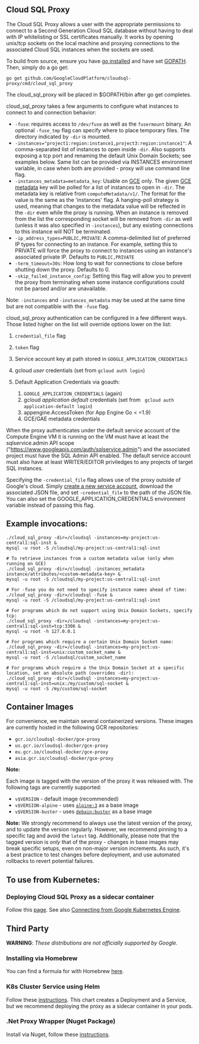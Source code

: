 
## Cloud SQL Proxy
The Cloud SQL Proxy allows a user with the appropriate permissions to connect
to a Second Generation Cloud SQL database without having to deal with IP whitelisting or SSL
certificates manually. It works by opening unix/tcp sockets on the local machine
and proxying connections to the associated Cloud SQL instances when the sockets
are used.

To build from source, ensure you have [go installed](https://golang.org/doc/install)
and have set [GOPATH](https://github.com/golang/go/wiki/GOPATH). Then, simply do a go get:

    go get github.com/GoogleCloudPlatform/cloudsql-proxy/cmd/cloud_sql_proxy

The cloud_sql_proxy will be placed in $GOPATH/bin after go get completes.

cloud_sql_proxy takes a few arguments to configure what instances to connect to and connection behavior:

* `-fuse`: requires access to `/dev/fuse` as well as the `fusermount` binary. An
  optional `-fuse_tmp` flag can specify where to place temporary files. The
  directory indicated by `-dir` is mounted.
* `-instances="project1:region:instance1,project3:region:instance1"`: A comma-separated list
  of instances to open inside `-dir`. Also supports exposing a tcp port and renaming the default Unix Domain Sockets; see examples below.
  Same list can be provided via INSTANCES environment variable, in case when both are provided - proxy will use command line flag.
* `-instances_metadata=metadata_key`: Usable on [GCE](https://cloud.google.com/compute/docs/quickstart) only. The given [GCE metadata](https://cloud.google.com/compute/docs/metadata) key will be
  polled for a list of instances to open in `-dir`. The metadata key is relative from `computeMetadata/v1/`. The format for the value is the same as the 'instances' flag. A hanging-poll strategy is used, meaning that changes to
  the metadata value will be reflected in the `-dir` even while the proxy is
  running. When an instance is removed from the list the corresponding socket
  will be removed from `-dir` as well (unless it was also specified in
  `-instances`), but any existing connections to this instance will NOT be
  terminated.
* `-ip_address_types=PUBLIC,PRIVATE`: A comma-delimited list of preferred IP
  types for connecting to an instance. For example, setting this to PRIVATE will
  force the proxy to connect to instances using an instance's associated private
  IP. Defaults to `PUBLIC,PRIVATE`
* `-term_timeout=30s`: How long to wait for connections to close before shutting
  down the proxy. Defaults to 0.
* `-skip_failed_instance_config`: Setting this flag will allow you to prevent the proxy from terminating when
	some instance configurations could not be parsed and/or are unavailable.

Note: `-instances` and `-instances_metadata` may be used at the same time but
are not compatible with the `-fuse` flag.

cloud_sql_proxy authentication can be configured in a few different ways. Those listed higher on the list will override options lower on the list:

1. `credential_file` flag
2. `token` flag
3. Service account key at path stored in `GOOGLE_APPLICATION_CREDENTIALS`
4. gcloud _user_ credentials (set from `gcloud auth login`)
5. Default Application Credentials via goauth:

   1. `GOOGLE_APPLICATION_CREDENTIALS` (again)
   2. gcloud _application default_ credentials (set from ` gcloud auth application-default login`)
   3. appengine.AccessToken (for App Engine Go < =1.9)
   4. GCE/GAE metadata credentials

When the proxy authenticates under the default service account of the
Compute Engine VM it is running on the VM must have at least the
sqlservice.admin API scope ("https://www.googleapis.com/auth/sqlservice.admin")
and the associated project must have the SQL Admin API
enabled.  The default service account must also have at least WRITER/EDITOR
priviledges to any projects of target SQL instances.

Specifying the `-credential_file` flag allows use of the proxy outside of
Google's cloud. Simply [create a new service
account](https://cloud.google.com/sql/docs/mysql/sql-proxy#create-service-account),
download the associated JSON file, and set `-credential_file` to the path of the
JSON file. You can also set the GOOGLE_APPLICATION_CREDENTIALS environment variable
instead of passing this flag.

## Example invocations:

    ./cloud_sql_proxy -dir=/cloudsql -instances=my-project:us-central1:sql-inst &
    mysql -u root -S /cloudsql/my-project:us-central1:sql-inst

    # To retrieve instances from a custom metadata value (only when running on GCE)
    ./cloud_sql_proxy -dir=/cloudsql -instances_metadata instance/attributes/<custom-metadata-key> &
    mysql -u root -S /cloudsql/my-project:us-central1:sql-inst

    # For -fuse you do not need to specify instance names ahead of time:
    ./cloud_sql_proxy -dir=/cloudsql -fuse &
    mysql -u root -S /cloudsql/my-project:us-central1:sql-inst

    # For programs which do not support using Unix Domain Sockets, specify tcp:
    ./cloud_sql_proxy -dir=/cloudsql -instances=my-project:us-central1:sql-inst=tcp:3306 &
    mysql -u root -h 127.0.0.1

    # For programs which require a certain Unix Domain Socket name:
    ./cloud_sql_proxy -dir=/cloudsql -instances=my-project:us-central1:sql-inst=unix:custom_socket_name &
    mysql -u root -S /cloudsql/custom_socket_name

    # For programs which require a the Unix Domain Socket at a specific location, set an absolute path (overrides -dir):
    ./cloud_sql_proxy -dir=/cloudsql -instances=my-project:us-central1:sql-inst=unix:/my/custom/sql-socket &
    mysql -u root -S /my/custom/sql-socket

## Container Images

For convenience, we maintain several containerized versions. These images are 
currently hosted in the following GCR repositories:
   * `gcr.io/cloudsql-docker/gce-proxy`
   * `us.gcr.io/cloudsql-docker/gce-proxy`
   * `eu.gcr.io/cloudsql-docker/gce-proxy`
   * `asia.gcr.io/cloudsql-docker/gce-proxy`

__Note:__ 

Each image is tagged with the version of the proxy it was released with. The 
following tags are currently supported:
  * `v$VERSION` - default image (recommended)
  * `v$VERSION-alpine` - uses [`alpine:3`](https://hub.docker.com/_/alpine) as a base image
  * `v$VERSION-buster` - uses [`debain:buster`](https://hub.docker.com/_/debian) as a base image

__Note:__ We strongly recommend to always use the latest version of the proxy,
and to update the version regularly. However, we recommend pinning to a
specific tag and avoid the `latest` tag. Additionally, please note that
the tagged version is _only_ that of the proxy - changes in base images may 
break specific setups, even on non-major version increments. As such,
it's a best practice to test changes before deployment, and use automated
rollbacks to revert potential failures. 

## To use from Kubernetes:

### Deploying Cloud SQL Proxy as a sidecar container
Follow this [page](https://github.com/GoogleCloudPlatform/kubernetes-engine-samples/tree/master/cloudsql). See also
[Connecting from Google Kubernetes Engine](https://cloud.google.com/sql/docs/mysql/connect-kubernetes-engine).


## Third Party

__WARNING__: _These distributions are not officially supported by Google._

### Installing via Homebrew

  You can find a formula for with Homebrew [here](https://github.com/tclass/homebrew-cloud_sql_proxy).


### K8s Cluster Service using Helm

  Follow these [instructions](https://github.com/rimusz/charts/tree/master/stable/gcloud-sqlproxy).
  This chart creates a Deployment and a Service, but we recommend deploying the proxy as a sidecar container in your pods.

### .Net Proxy Wrapper (Nuget Package)
  
  Install via Nuget, follow these [instructions](https://github.com/expert1-pty-ltd/cloudsql-proxy#install-via-nuget).
